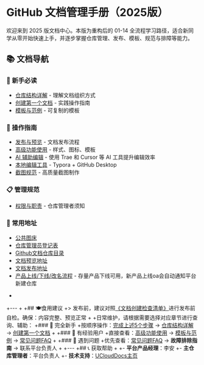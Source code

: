 # GitHub 文档管理手册（2025版）

欢迎来到 2025 版文档中心。本版为重构后的 01-14 全流程学习路径，适合新同学从零开始快速上手，并逐步掌握仓库管理、发布、模板、规范与排障等能力。

## 📚 文档导航

### 🎯 新手必读
- [仓库结构详解](02-repository-guide.md) - 理解文档组织方式
- [创建第一个文档](03-create-docs.md) - 实践操作指南
- [模板与范例](11-templates.md) - 可复制的模板

### 🔧 操作指南
- [发布与预览](04-publish-guide.md) - 文档发布流程
- [高级功能使用](05-advanced-features.md) - 样式、图标、模板
- [AI 辅助编辑](06-ai-editing.md) - 使用 Trae 和 Cursor 等 AI 工具提升编辑效率
- [本地编辑工具](07-local-editing.md) - Typora + GitHub Desktop
- [截图规范](09-screenshot-guide.md) - 高质量截图制作

### 📋 管理规范
- [权限与职责](08-responsibilities.md) - 仓库管理者须知

### 🧰 常用地址
- [公共图床](suploader.ucloudadmin.com)
- [仓库管理员登记表](https://ones.dml.ucloud.cn/wiki/#/team/BVSybaCU/space/PnULfhek/page/6zwqSBpV)
- [Github文档仓库目录](https://github.com/UCloudDoc-Team) 
- [文档预览地址](https://cms-docs.ucloudadmin.com/)
- [文档发布地址](https://cms-docs.ucloudadmin.com/ucpublishnew.html)
- [产品上线/下线/改名流程](https://ones.dml.ucloud.cn/wiki/#/team/BVSybaCU/space/PnULfhek/page/94Q7USUA) - 存量产品下线可用，新产品上线oa会自动通知平台新建仓库
+
+---
+
+## 🍽️食用建议
+> 发布前，建议对照[《文档创建检查清单》](13-appendix?id=📋-文档创建检查清单)进行发布前自检。确保：内容完整、预览正常
+
+日常维护，请根据需要选择对应章节进行查询、辅助：
+### 👶 完全新手
+按顺序操作：[完成上述5个步骤](01-getting-started.md) → [仓库结构详解](02-repository-guide.md) → [创建第一个文档](03-create-docs.md)
+
+### 🔄 有经验用户
+直接查看：[高级功能使用](05-advanced-features.md) → [模板与范例](11-templates.md) → [常见问题FAQ](10-faq.md)
+
+### 🚨 遇到问题
+优先查看：[常见问题FAQ](10-faq.md) → **故障排除指南** → 联系平台负责人
+
+---
+## 📞 获取帮助
+
+- **平台产品经理**：李安
+- **主仓库管理者**：平台负责人
+- **技术支持**：[UCloudDocs主页](https://ones.dml.ucloud.cn/wiki#/team/BVSybaCU/page/NTE23iof)

